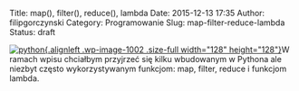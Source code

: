 Title: map(), filter(), reduce(), lambda
Date: 2015-12-13 17:35
Author: filipgorczynski
Category: Programowanie
Slug: map-filter-reduce-lambda
Status: draft

[![python](https://filipgorczynski.files.wordpress.com/2015/04/python1.png){.alignleft .wp-image-1002 .size-full width="128" height="128"}](https://filipgorczynski.files.wordpress.com/2015/04/python1.png)W ramach wpisu chciałbym przyjrzeć się kilku wbudowanym w Pythona ale niezbyt często wykorzystywanym funkcjom: map, filter, reduce i funkcjom lambda.

 

